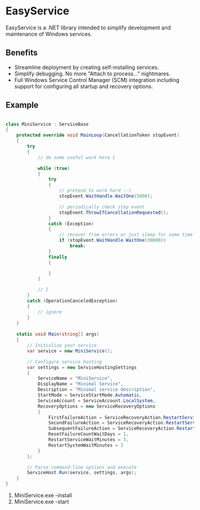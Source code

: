 EasyService
===========

EasyService is a .NET library intended to simplify development and maintenance of Windows services.

Benefits
--

- Streamline deployment by creating self-installing services.
- Simplify debugging. No more "Attach to process..." nightmares.
- Full Windows Service Control Manager (SCM) integration including support for configuring all startup and recovery options.


Example
--

```c#

class MiniService : ServiceBase
{
    protected override void MainLoop(CancellationToken stopEvent)
    {
        try
        {
            // do some useful work here {

            while (true)
            {
                try
                {
                    // pretend to work hard :-)
                    stopEvent.WaitHandle.WaitOne(5000);

                    // periodically check stop event
                    stopEvent.ThrowIfCancellationRequested();
                }
                catch (Exception)
                {
                    // recover from errors or just sleep for some time
                    if (stopEvent.WaitHandle.WaitOne(30000))
                        break;
                }
                finally
                {

                }
            }

            // } 
        }
        catch (OperationCanceledException)
        {
            // ignore
        }
    }
	
    static void Main(string[] args)
    {
        // Initialize your service
        var service = new MiniService();

        // Configure service hosting
        var settings = new ServiceHostingSettings
        {
            ServiceName = "MiniService",
            DisplayName = "Minimal Service",
            Description = "Minimal service description",
            StartMode = ServiceStartMode.Automatic,
            ServiceAccount = ServiceAccount.LocalSystem,
            RecoveryOptions = new ServiceRecoveryOptions
            {
                FirstFailureAction = ServiceRecoveryAction.RestartService,
                SecondFailureAction = ServiceRecoveryAction.RestartService,
                SubsequentFailureAction = ServiceRecoveryAction.RestartComputer,
                ResetFailureCountWaitDays = 1,
                RestartServiceWaitMinutes = 3,
                RestartSystemWaitMinutes = 3
            }
        };

        // Parse command-line options and execute
        ServiceHost.Run(service, settings, args);
    }
}


```

1. MiniService.exe -install
2. MiniService.exe -start

